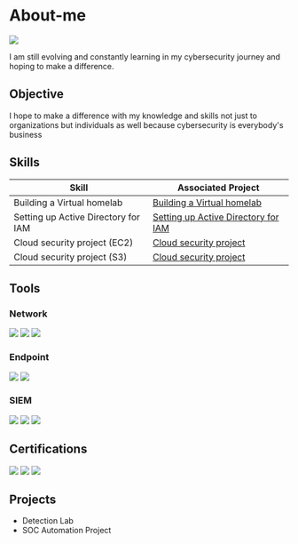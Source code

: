 # About-me
<a href="https://www.linkedin.com/in/olajumoke-uanserume-62056936b/"><img src="https://img.shields.io/badge/-LinkedIn-0072b1?&style=for-the-badge&logo=linkedin&logoColor=white" /></a>

I am still evolving and constantly learning in my cybersecurity journey and hoping to make a difference.

## Objective

I hope to make a difference with my knowledge and skills not just to organizations but individuals as well because cybersecurity is everybody's business

## Skills

| Skill                                         | Associated Project         |
|-----------------------------------------------|----------------------------|
| Building a Virtual homelab                    | <a href="https://github.com/Imojay/Building-a-Free-Virtual-Cybersecurity-Lab-with-Open-Source-Tools">Building a Virtual homelab</a>|
| Setting up Active Directory for IAM           | <a href="https://github.com/Imojay/Setting-up-Active-Directory-for-Identity-and-Access-Management">Setting up Active Directory for IAM</a>|
| Cloud security project (EC2)                  | <a href="https://github.com/Imojay/Creating-cloud-EC2-instances-and-IAM-policy">Cloud security project</a>|
| Cloud security project (S3)                   | <a href="https://github.com/Imojay/Amazon-Simple-Storage-Service-S3-with-IAM-permissions">Cloud security project</a>|



## Tools

### Network
<div>
    <img src="https://img.shields.io/badge/-Wireshark-1679A7?&style=for-the-badge&logo=Wireshark&logoColor=white" />
    <img src="https://img.shields.io/badge/-Suricata-EF3B2D?&style=for-the-badge&logo=Suricata&logoColor=white" />
    <img src="https://img.shields.io/badge/-Zeek-777BB4?&style=for-the-badge&logo=Zeek&logoColor=white" />
</div>

### Endpoint
<div>
    <img src="https://img.shields.io/badge/-Microsoft_Defender_for_Endpoint-00A4EF?&style=for-the-badge&logo=Microsoft&logoColor=white" />
    <img src="https://img.shields.io/badge/-Velociraptor-4B275F?&style=for-the-badge&logo=Velociraptor&logoColor=white" />
</div>

### SIEM
<div>
    <img src="https://img.shields.io/badge/-Microsoft_Sentinel-0078D4?&style=for-the-badge&logo=Microsoft&logoColor=white" />
    <img src="https://img.shields.io/badge/-Splunk-000000?&style=for-the-badge&logo=Splunk&logoColor=white" />
    <img src="https://img.shields.io/badge/-Elastic-005571?&style=for-the-badge&logo=Elastic&logoColor=white" />
</div>

## Certifications
<div>
<img src="https://img.shields.io/badge/-Security%2B-FF0000?&style=for-the-badge&logo=CompTIA&logoColor=white" />
<img src="https://img.shields.io/badge/-A%2B-4D4D4D?&style=for-the-badge&logo=CompTIA&logoColor=white" />
<img src="https://img.shields.io/badge/-CCNA-006400?&style=for-the-badge&logoColor=white" />
</div>

## Projects
- Detection Lab
- SOC Automation Project
